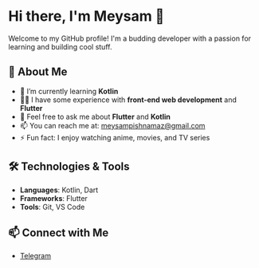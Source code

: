 # Hi there, I'm Meysam 👋

Welcome to my GitHub profile! I'm a budding developer with a passion for learning and building cool stuff.

## 🚀 About Me

- 🌱 I’m currently learning **Kotlin**
- 👨‍💻 I have some experience with **front-end web development** and **Flutter**
- 💬 Feel free to ask me about **Flutter** and **Kotlin**
- 📫 You can reach me at: [meysampishnamaz@gmail.com](mailto:meysampishnamaz@gmail.com)
- ⚡ Fun fact: I enjoy watching anime, movies, and TV series

## 🛠️ Technologies & Tools

- **Languages**: Kotlin, Dart
- **Frameworks**: Flutter
- **Tools**: Git, VS Code

## 📫 Connect with Me

- [Telegram](https://t.me/meysam_pishnamaz)
